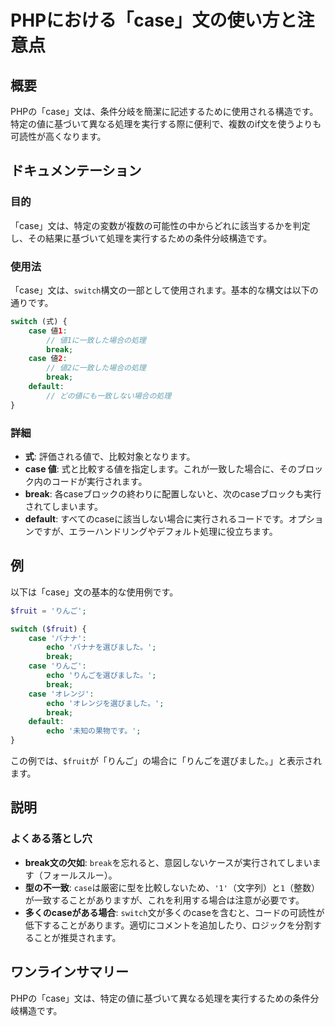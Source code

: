 <!--
Meta Description: # PHPにおける「case」文の使い方と注意点 ## 概要 PHPの「case」文は、条件分岐を簡潔に記述するために使用される構造です。特定の値に基づいて異なる処理を実行する際に便利で、複数のif文を使うよりも可読性が高くなります。 ## ドキュメンテーション ### 目的 「case」文は、特定...
Meta Keywords: case, break, switch, echo, default
-->

# PHPにおける「case」文の使い方と注意点

## 概要
PHPの「case」文は、条件分岐を簡潔に記述するために使用される構造です。特定の値に基づいて異なる処理を実行する際に便利で、複数のif文を使うよりも可読性が高くなります。

## ドキュメンテーション
### 目的
「case」文は、特定の変数が複数の可能性の中からどれに該当するかを判定し、その結果に基づいて処理を実行するための条件分岐構造です。

### 使用法
「case」文は、`switch`構文の一部として使用されます。基本的な構文は以下の通りです。

```php
switch (式) {
    case 値1:
        // 値1に一致した場合の処理
        break;
    case 値2:
        // 値2に一致した場合の処理
        break;
    default:
        // どの値にも一致しない場合の処理
}
```

### 詳細
- **式**: 評価される値で、比較対象となります。
- **case 値**: 式と比較する値を指定します。これが一致した場合に、そのブロック内のコードが実行されます。
- **break**: 各caseブロックの終わりに配置しないと、次のcaseブロックも実行されてしまいます。
- **default**: すべてのcaseに該当しない場合に実行されるコードです。オプションですが、エラーハンドリングやデフォルト処理に役立ちます。

## 例
以下は「case」文の基本的な使用例です。

```php
$fruit = 'りんご';

switch ($fruit) {
    case 'バナナ':
        echo 'バナナを選びました。';
        break;
    case 'りんご':
        echo 'りんごを選びました。';
        break;
    case 'オレンジ':
        echo 'オレンジを選びました。';
        break;
    default:
        echo '未知の果物です。';
}
```

この例では、`$fruit`が「りんご」の場合に「りんごを選びました。」と表示されます。

## 説明
### よくある落とし穴
- **break文の欠如**: `break`を忘れると、意図しないケースが実行されてしまいます（フォールスルー）。
- **型の不一致**: `case`は厳密に型を比較しないため、`'1'`（文字列）と`1`（整数）が一致することがありますが、これを利用する場合は注意が必要です。
- **多くのcaseがある場合**: `switch`文が多くのcaseを含むと、コードの可読性が低下することがあります。適切にコメントを追加したり、ロジックを分割することが推奨されます。

## ワンラインサマリー
PHPの「case」文は、特定の値に基づいて異なる処理を実行するための条件分岐構造です。